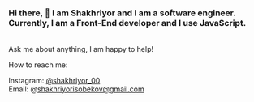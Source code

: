 ### Hi there, 👋 I am Shakhriyor and I am a software engineer.  Currently, I am a Front-End developer and  I use JavaScript.
<br />
Ask me about anything, I am happy to help!

How to reach me:

Instagram: [@shakhriyor_00](https://instagram.com/shakhriyor_eu)
<br />
Email: @shakhriyorisobekov@gmail.com
